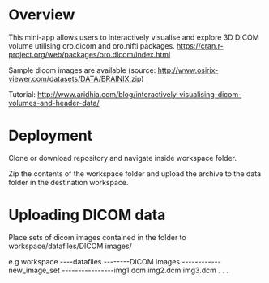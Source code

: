 # Overview
This mini-app allows users to interactively visualise and explore 3D DICOM volume utilising oro.dicom and oro.nifti packages. https://cran.r-project.org/web/packages/oro.dicom/index.html

Sample dicom images are available (source: http://www.osirix-viewer.com/datasets/DATA/BRAINIX.zip)

Tutorial: http://www.aridhia.com/blog/interactively-visualising-dicom-volumes-and-header-data/


# Deployment
Clone or download repository and navigate inside workspace folder. 

Zip the contents of the workspace folder and upload the archive to the data folder in the destination workspace. 

# Uploading DICOM data

Place sets of dicom images contained in the folder to workspace/datafiles/DICOM images/

e.g workspace
----datafiles
--------DICOM images
------------new_image_set
----------------img1.dcm
				img2.dcm
				img3.dcm
				.
				.
				.

